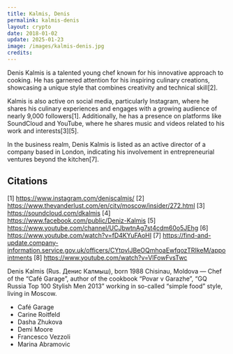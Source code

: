```yaml
---
title: Kalmis, Denis
permalink: kalmis-denis
layout: crypto
date: 2018-01-02
update: 2025-01-23
image: /images/kalmis-denis.jpg
credits:
---
```


Denis Kalmis is a talented young chef known for his innovative approach to cooking. He has garnered attention for his inspiring culinary creations, showcasing a unique style that combines creativity and technical skill[2].

Kalmis is also active on social media, particularly Instagram, where he shares his culinary experiences and engages with a growing audience of nearly 9,000 followers[1]. Additionally, he has a presence on platforms like SoundCloud and YouTube, where he shares music and videos related to his work and interests[3][5].

In the business realm, Denis Kalmis is listed as an active director of a company based in London, indicating his involvement in entrepreneurial ventures beyond the kitchen[7].

## Citations

[1] https://www.instagram.com/deniscalmis/
[2] https://www.thevanderlust.com/en/city/moscow/insider/272.html
[3] https://soundcloud.com/dkalmis
[4] https://www.facebook.com/public/Deniz-Kalmis
[5] https://www.youtube.com/channel/UCJbwtnAg7st4cdm60o5JEhg
[6] https://www.youtube.com/watch?v=fD4KYuFAoHI
[7] https://find-and-update.company-information.service.gov.uk/officers/CYtpvlJBeOQmhoaEwfqozTRIkeM/appointments
[8] https://www.youtube.com/watch?v=VlFowFvsTwc

Denis Kalmis (Rus. Денис Калмыш), born 1988 Chisinau, Moldova — Chef of the “Café Garage”, author of the cookbook “Povar v Garazhe”, “GQ Russia Top 100 Stylish Men 2013” working in so-called “simple food” style, living in Moscow.

+ Café Garage
+ Carine Roitfeld
+ Dasha Zhukova
+ Demi Moore
+ Francesco Vezzoli
+ Marina Abramovic
